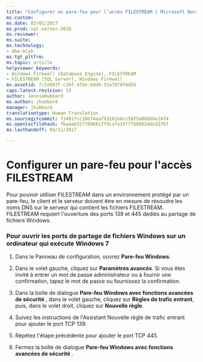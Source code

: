 ```yaml
---
title: "Configurer un pare-feu pour l’accès FILESTREAM | Microsoft Docs"
ms.custom: 
ms.date: 03/01/2017
ms.prod: sql-server-2016
ms.reviewer: 
ms.suite: 
ms.technology:
- dbe-blob
ms.tgt_pltfrm: 
ms.topic: article
helpviewer_keywords:
- Windows Firewall [Database Engine], FILESTREAM
- FILESTREAM [SQL Server], Windows Firewall
ms.assetid: fc52007f-c26f-4f8e-b9d8-55a7978f4d56
caps.latest.revision: 15
author: JennieHubbard
ms.author: jhubbard
manager: jhubbard
translationtype: Human Translation
ms.sourcegitcommit: f3481fcc2bb74eaf93182e6cc58f5a06666e10f4
ms.openlocfilehash: fbaaa631770966cff9cafa15fffb60b24dcd2767
ms.lasthandoff: 04/11/2017

---
```

# <a name="configure-a-firewall-for-filestream-access"></a>Configurer un pare-feu pour l'accès FILESTREAM
  Pour pouvoir utiliser FILESTREAM dans un environnement protégé par un pare-feu, le client et le serveur doivent être en mesure de résoudre les noms DNS sur le serveur qui contient les fichiers FILESTREAM. FILESTREAM requiert l'ouverture des ports 139 et 445 dédiés au partage de fichiers Windows.  
  
### <a name="to-open-the-windows-file-sharing-ports-on-a-computer-that-is-running-windows-7"></a>Pour ouvrir les ports de partage de fichiers Windows sur un ordinateur qui exécute Windows 7  
  
1.  Dans le Panneau de configuration, ouvrez **Pare-feu Windows**.  
  
2.  Dans le volet gauche, cliquez sur **Paramètres avancés**. Si vous êtes invité à entrer un mot de passe administrateur ou à fournir une confirmation, tapez le mot de passe ou fournissez la confirmation.  
  
3.  Dans la boîte de dialogue **Pare-feu Windows avec fonctions avancées de sécurité** , dans le volet gauche, cliquez sur **Règles de trafic entrant**, puis, dans le volet droit, cliquez sur **Nouvelle règle**.  
  
4.  Suivez les instructions de l'Assistant Nouvelle règle de trafic entrant pour ajouter le port TCP 139.  
  
5.  Répétez l'étape précédente pour ajouter le port TCP 445.  
  
6.  Fermez la boîte de dialogue **Pare-feu Windows avec fonctions avancées de sécurité** .  
  
  
